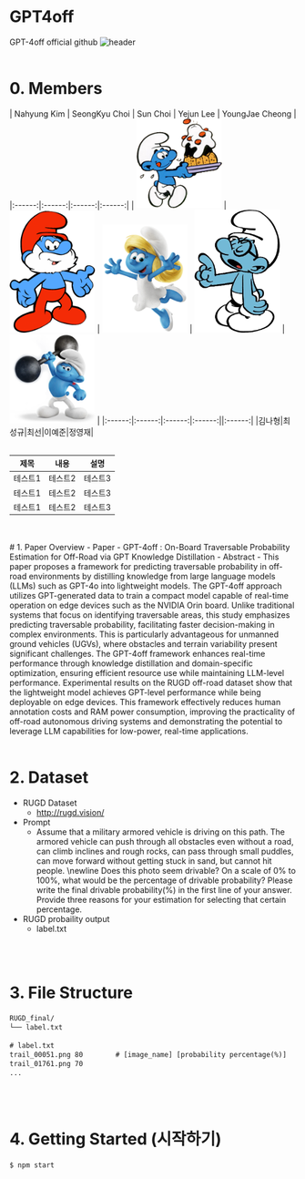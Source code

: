 # GPT4off
GPT-4off official github
![header](https://capsule-render.vercel.app/api?type=waving&color=auto&height=300&section=header&text=GPT-4off&fontSize=90)
<br/>
<br/>

# 0. Members
| Nahyung Kim | SeongKyu Choi | Sun Choi | Yejun Lee | YoungJae Cheong |
|:------:|:------:|:------:|:------:|
| <img src="https://github.com/VIPLabGachon/GPT4off/blob/sun/readme_images/smurf_nahy.png?raw=true" alt="김나형" width="150"> | <img src="https://github.com/VIPLabGachon/GPT4off/blob/sun/readme_images/smurf_seong.png?raw=true" alt="최성규" width="150"> | <img src="https://github.com/VIPLabGachon/GPT4off/blob/sun/readme_images/smurf_sun.png?raw=true" alt="최선" width="150"> | <img src="https://github.com/VIPLabGachon/GPT4off/blob/sun/readme_images/smurf_yej.png?raw=true" alt="이예준" width="150"> | <img src="https://github.com/VIPLabGachon/GPT4off/blob/sun/readme_images/smurf_young.jpeg?raw=true" alt="정영재" width="150"> |
|:------:|:------:|:------:|:------:||:------:|
|김나형|최성규|최선|이예준|정영재|
<br/>
<br/>

|제목|내용|설명|
|------|---|---|
|테스트1|테스트2|테스트3|
|테스트1|테스트2|테스트3|
|테스트1|테스트2|테스트3|
<br/>
<br/>
# 1. Paper Overview
- Paper
    - GPT-4off : On-Board Traversable Probability Estimation for Off-Road via GPT Knowledge Distillation
- Abstract
    - This paper proposes a framework for predicting traversable probability in off-road environments by distilling knowledge from large language models (LLMs) such as GPT-4o into lightweight models. The GPT-4off approach utilizes GPT-generated data to train a compact model capable of real-time operation on edge devices such as the NVIDIA Orin board. Unlike traditional systems that focus on identifying traversable areas, this study emphasizes predicting traversable probability, facilitating faster decision-making in complex environments. This is particularly advantageous for unmanned ground vehicles (UGVs), where obstacles and terrain variability present significant challenges. The GPT-4off framework enhances real-time performance through knowledge distillation and domain-specific optimization, ensuring efficient resource use while maintaining LLM-level performance. Experimental results on the RUGD off-road dataset show that the lightweight model achieves GPT-level performance while being deployable on edge devices. This framework effectively reduces human annotation costs and RAM power consumption, improving the practicality of off-road autonomous driving systems and demonstrating the potential to leverage LLM capabilities for low-power, real-time applications.
<br/>
<br/>

# 2. Dataset
- RUGD Dataset
    - http://rugd.vision/ 
- Prompt
    - Assume that a military armored vehicle is driving on this path. The armored vehicle can push through all obstacles even without a road, can climb inclines and rough rocks, can pass through small puddles, can move forward without getting stuck in sand, but cannot hit people. \newline Does this photo seem drivable? On a scale of 0\% to 100\%, what would be the percentage of drivable probability? Please write the final drivable probability(\%) in the first line of your answer. Provide three reasons for your estimation for selecting that certain percentage.
- RUGD probaility output
    - label.txt
<br/>
<br/>

# 3. File Structure
```plaintext
RUGD_final/
└── label.txt

# label.txt
trail_00051.png	80        # [image_name] [probability percentage(%)]
trail_01761.png	70
...
```
<br/>
<br/>

# 4. Getting Started (시작하기)
```bash
$ npm start
```
